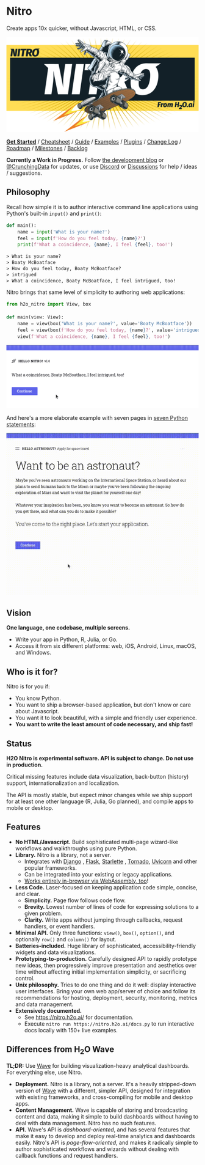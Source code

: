 # Nitro

Create apps 10x quicker, without Javascript, HTML, or CSS.

![Nitro](assets/banner.png)

**[Get Started](https://nitro.h2o.ai/install/)**
/ [Cheatsheet](https://nitro.h2o.ai/cheatsheet/)
/ [Guide](https://nitro.h2o.ai/basics/)
/ [Examples](https://nitro.h2o.ai/examples/)
/ [Plugins](https://nitro.h2o.ai/plugins/)
/ [Change Log](https://nitro.h2o.ai/change-log/)
/ [Roadmap](https://github.com/h2oai/nitro/issues/4)
/ [Milestones](https://github.com/h2oai/nitro/milestones)
/ [Backlog](https://github.com/h2oai/nitro/issues/15)

**Currently a Work in Progress.**
Follow [the development blog](https://wrong.technology/tags/nitro/) or
[@CrunchingData](https://twitter.com/CrunchingData) for updates, or use
[Discord](https://discord.gg/6RUdk2CPgw) or
[Discussions](https://github.com/h2oai/nitro/discussions) for help / ideas / suggestions.

## Philosophy

Recall how simple it is to author interactive command line applications using Python's built-in `input()` and `print()`:

```py
def main():
    name = input('What is your name?')
    feel = input(f'How do you feel today, {name}?')
    print(f'What a coincidence, {name}, I feel {feel}, too!')
```

```
> What is your name?
> Boaty McBoatface
> How do you feel today, Boaty McBoatface?
> intrigued
> What a coincidence, Boaty McBoatface, I feel intrigued, too!
```

Nitro brings that same level of simplicity to authoring web applications:

```py
from h2o_nitro import View, box

def main(view: View):
    name = view(box('What is your name?', value='Boaty McBoatface'))
    feel = view(box(f'How do you feel today, {name}?', value='intrigued'))
    view(f'What a coincidence, {name}, I feel {feel}, too!')
```

![Hello World app](assets/images/app-basic.gif)

And here's a more elaborate example with seven pages in [seven Python statements](https://github.com/h2oai/nitro/blob/main/py/examples/space_flight.py):

![Recruitment app](assets/images/app-recruitment.gif)

## Vision

**One language, one codebase, multiple screens.**

- Write your app in Python, R, Julia, or Go.
- Access it from six different platforms: web, iOS, Android, Linux, macOS, and Windows.

## Who is it for?

Nitro is for you if:

- You know Python.
- You want to ship a browser-based application, but don't know or care about Javascript.
- You want it to look beautiful, with a simple and friendly user experience.
- **You want to write the least amount of code necessary, and ship fast!**

## Status

**H2O Nitro is experimental software. API is subject to change. Do not use in production.**

Critical missing features include data visualization, back-button (history) support, internationalization and localization.

The API is mostly stable, but expect minor changes while we ship support for at least one other 
language (R, Julia, Go  planned), and compile apps to mobile or desktop.

## Features

- **No HTML/Javascript.** Build sophisticated multi-page wizard-like workflows and walkthroughs using pure Python.
- **Library.** Nitro is a library, not a server.
    - Integrates with [Django](https://www.djangoproject.com/) , [Flask](https://flask.palletsprojects.com/), 
      [Starlette](https://www.starlette.io/) , [Tornado](https://www.tornadoweb.org/), [Uvicorn](https://www.uvicorn.org/) 
      and other popular frameworks.
    - Can be integrated into your existing or legacy applications.
    - [Works entirely in-browser via WebAssembly, too](wasm.md)!
- **Less Code.** Laser-focused on keeping application code simple, concise, and clear.
    - **Simplicity.** Page flow follows code flow.
    - **Brevity.** Lowest number of lines of code for expressing solutions to a given problem.
    - **Clarity.** Write apps without jumping through callbacks, request handlers, or event handlers.
- **Minimal API.** Only three functions: `view()`, `box()`, `option()`, and optionally `row()` and `column()` for
  layout.
- **Batteries-included.** Huge library of sophisticated, accessibility-friendly widgets and data visualizations.
- **Prototyping-to-production.** Carefully designed API to rapidly prototype new ideas, then progressively improve
  presentation and aesthetics over time without affecting initial implementation simplicity, or sacrificing control.
- **Unix philosophy.** Tries to do one thing and do it well: display interactive user interfaces. Bring your own web
  app/server of choice and follow its recommendations for hosting, deployment, security, monitoring, metrics and data
  management.
- **Extensively documented.**
    - See https://nitro.h2o.ai/ for documentation.
    - Execute `nitro run https://nitro.h2o.ai/docs.py` to run interactive docs locally with 150+ live examples.

## Differences from H<sub>2</sub>O Wave

**TL;DR:** Use [Wave](https://wave.h2o.ai/) for building visualization-heavy analytical dashboards. For everything else,
use Nitro.

- **Deployment.** Nitro is a library, not a server. It's a heavily stripped-down version of [Wave](https://wave.h2o.ai/)
  with a different, simpler API, designed for integration with existing frameworks, and cross-compiling for mobile and
  desktop apps.
- **Content Management.** Wave is capable of storing and broadcasting content and data, making it simple to build
  dashboards without having to deal with data management. Nitro has no such features.
- **API.** Wave's API is *dashboard-oriented*, and has several features that make it easy to develop and deploy
  real-time analytics and dashboards easily. Nitro's API is *page-flow-oriented*, and makes it radically simple to
  author sophisticated workflows and wizards without dealing with callback functions and request handlers.
